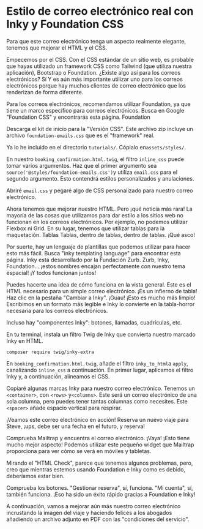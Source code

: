 # Estilo de correo electrónico real con Inky y Foundation CSS

Para que este correo electrónico tenga un aspecto realmente elegante, tenemos que mejorar el HTML y el CSS.

Empecemos por el CSS. Con el CSS estándar de un sitio web, es probable que hayas utilizado un framework CSS como Tailwind (que utiliza nuestra aplicación), Bootstrap o Foundation. ¿Existe algo así para los correos electrónicos? Sí Y es aún más importante utilizar uno para los correos electrónicos porque hay muchos clientes de correo electrónico que los renderizan de forma diferente.

Para los correos electrónicos, recomendamos utilizar Foundation, ya que tiene un marco específico para correos electrónicos. Busca en Google "Foundation CSS" y encontrarás esta página. Foundation

Descarga el kit de inicio para la "Versión CSS". Este archivo zip incluye un archivo `foundation-emails.css` que es el "framework" real.

Ya lo he incluido en el directorio `tutorials/`. Cópialo en`assets/styles/`.

En nuestro `booking_confirmation.html.twig`, el filtro `inline_css` puede tomar varios argumentos. Haz que el primer argumento sea `source('@styles/foundation-emails.css')`y utiliza `email.css` para el segundo argumento. Esto contendrá estilos personalizados y anulaciones.

Abriré `email.css` y pegaré algo de CSS personalizado para nuestro correo electrónico.

Ahora tenemos que mejorar nuestro HTML. Pero ¡qué noticia más rara! La mayoría de las cosas que utilizamos para dar estilo a los sitios web no funcionan en los correos electrónicos. Por ejemplo, no podemos utilizar Flexbox ni Grid. En su lugar, tenemos que utilizar tablas para la maquetación. Tablas Tablas, dentro de tablas, dentro de tablas. ¡Qué asco!

Por suerte, hay un lenguaje de plantillas que podemos utilizar para hacer esto más fácil. Busca "inky templating language" para encontrar esta página. Inky está desarrollado por la Fundación Zurb. Zurb, Inky, Foundation... ¡estos nombres encajan perfectamente con nuestro tema espacial! ¡Y todos funcionan juntos!

Puedes hacerte una idea de cómo funciona en la vista general. Este es el HTML necesario para un simple correo electrónico. ¡Es un infierno de tabla! Haz clic en la pestaña "Cambiar a Inky". ¡Guau! ¡Esto es mucho más limpio! Escribimos en un formato más legible e Inky lo convierte en la tabla-horror necesaria para los correos electrónicos.

Incluso hay "componentes Inky": botones, llamadas, cuadrículas, etc.

En tu terminal, instala un filtro Twig de Inky que convierta nuestro marcado Inky en HTML.

```terminal
composer require twig/inky-extra
```

En `booking_confirmation.html.twig`, añade el filtro `inky_to_html`a `apply`, canalizando `inline_css` a continuación. En primer lugar, aplicamos el filtro Inky y, a continuación, alineamos el CSS.

Copiaré algunas marcas Inky para nuestro correo electrónico. Tenemos un `<container>`, con `<rows>` y`<columns>`. Este será un correo electrónico de una sola columna, pero puedes tener tantas columnas como necesites. Este `<spacer>` añade espacio vertical para respirar.

¡Veamos este correo electrónico en acción! Reserva un nuevo viaje para Steve, ¡ups, debe ser una fecha en el futuro, y reserva!

Comprueba Mailtrap y encuentra el correo electrónico. ¡Vaya! ¡Esto tiene mucho mejor aspecto! Podemos utilizar este pequeño widget que Mailtrap proporciona para ver cómo se verá en móviles y tabletas. 

Mirando el "HTML Check", parece que tenemos algunos problemas, pero, creo que mientras estemos usando Foundation e Inky como es debido, deberíamos estar bien.

Comprueba los botones. "Gestionar reserva", sí, funciona. "Mi cuenta", sí, también funciona. ¡Eso ha sido un éxito rápido gracias a Foundation e Inky!

A continuación, vamos a mejorar aún más nuestro correo electrónico incrustando la imagen del viaje y haciendo felices a los abogados añadiendo un archivo adjunto en PDF con las "condiciones del servicio".
